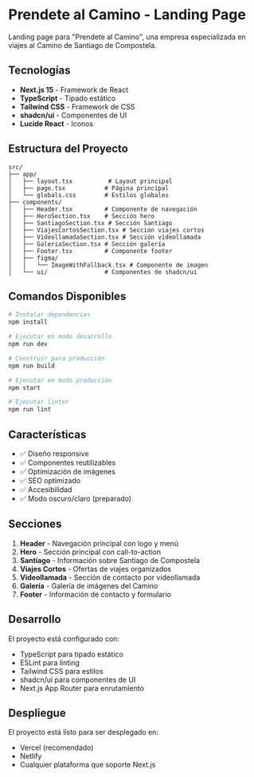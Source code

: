 # Prendete al Camino - Landing Page

Landing page para "Prendete al Camino", una empresa especializada en viajes al Camino de Santiago de Compostela.

## Tecnologías

- **Next.js 15** - Framework de React
- **TypeScript** - Tipado estático
- **Tailwind CSS** - Framework de CSS
- **shadcn/ui** - Componentes de UI
- **Lucide React** - Iconos

## Estructura del Proyecto

```
src/
├── app/
│   ├── layout.tsx          # Layout principal
│   ├── page.tsx           # Página principal
│   └── globals.css        # Estilos globales
├── components/
│   ├── Header.tsx         # Componente de navegación
│   ├── HeroSection.tsx    # Sección hero
│   ├── SantiagoSection.tsx # Sección Santiago
│   ├── ViajesCortosSection.tsx # Sección viajes cortos
│   ├── VideollamadaSection.tsx # Sección videollamada
│   ├── GaleriaSection.tsx # Sección galería
│   ├── Footer.tsx         # Componente footer
│   ├── figma/
│   │   └── ImageWithFallback.tsx # Componente de imagen
│   └── ui/                # Componentes de shadcn/ui
```

## Comandos Disponibles

```bash
# Instalar dependencias
npm install

# Ejecutar en modo desarrollo
npm run dev

# Construir para producción
npm run build

# Ejecutar en modo producción
npm start

# Ejecutar linter
npm run lint
```

## Características

- ✅ Diseño responsive
- ✅ Componentes reutilizables
- ✅ Optimización de imágenes
- ✅ SEO optimizado
- ✅ Accesibilidad
- ✅ Modo oscuro/claro (preparado)

## Secciones

1. **Header** - Navegación principal con logo y menú
2. **Hero** - Sección principal con call-to-action
3. **Santiago** - Información sobre Santiago de Compostela
4. **Viajes Cortos** - Ofertas de viajes organizados
5. **Videollamada** - Sección de contacto por videollamada
6. **Galería** - Galería de imágenes del Camino
7. **Footer** - Información de contacto y formulario

## Desarrollo

El proyecto está configurado con:
- TypeScript para tipado estático
- ESLint para linting
- Tailwind CSS para estilos
- shadcn/ui para componentes de UI
- Next.js App Router para enrutamiento

## Despliegue

El proyecto está listo para ser desplegado en:
- Vercel (recomendado)
- Netlify
- Cualquier plataforma que soporte Next.js
